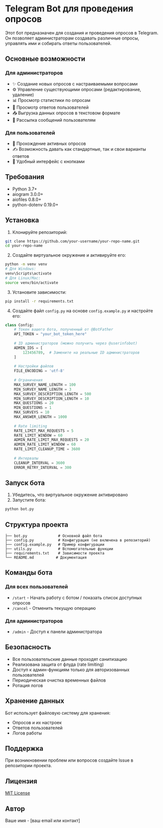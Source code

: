 # Telegram Bot для проведения опросов

Этот бот предназначен для создания и проведения опросов в Telegram. Он позволяет администраторам создавать различные опросы, управлять ими и собирать ответы пользователей.

## Основные возможности

### Для администраторов
- ✨ Создание новых опросов с настраиваемыми вопросами
- ⚙️ Управление существующими опросами (редактирование, удаление)
- 📊 Просмотр статистики по опросам
- 👥 Просмотр ответов пользователей
- 📥 Выгрузка данных опросов в текстовом формате
- 📢 Рассылка сообщений пользователям

### Для пользователей
- 📝 Прохождение активных опросов
- ✍️ Возможность давать как стандартные, так и свои варианты ответов
- 🔄 Удобный интерфейс с кнопками

## Требования

- Python 3.7+
- aiogram 3.0.0+
- aiofiles 0.8.0+
- python-dotenv 0.19.0+

## Установка

1. Клонируйте репозиторий:
```bash
git clone https://github.com/your-username/your-repo-name.git
cd your-repo-name
```

2. Создайте виртуальное окружение и активируйте его:
```bash
python -m venv venv
# Для Windows:
venv\Scripts\activate
# Для Linux/Mac:
source venv/bin/activate
```

3. Установите зависимости:
```bash
pip install -r requirements.txt
```

4. Создайте файл `config.py` на основе `config.example.py` и настройте его:
```python
class Config:
    # Токен вашего бота, полученный от @BotFather
    API_TOKEN = "your_bot_token_here"
    
    # ID администраторов (можно получить через @userinfobot)
    ADMIN_IDS = [
        123456789,  # Замените на реальные ID администраторов
    ]
    
    # Настройки файлов
    FILE_ENCODING = 'utf-8'
    
    # Ограничения
    MAX_SURVEY_NAME_LENGTH = 100
    MIN_SURVEY_NAME_LENGTH = 3
    MAX_SURVEY_DESCRIPTION_LENGTH = 500
    MIN_SURVEY_DESCRIPTION_LENGTH = 10
    MAX_QUESTIONS = 20
    MIN_QUESTIONS = 1
    MAX_SURVEYS = 10
    MAX_ANSWER_LENGTH = 1000
    
    # Rate limiting
    RATE_LIMIT_MAX_REQUESTS = 5
    RATE_LIMIT_WINDOW = 60
    ADMIN_RATE_LIMIT_MAX_REQUESTS = 20
    ADMIN_RATE_LIMIT_WINDOW = 60
    RATE_LIMIT_CLEANUP_TIME = 3600
    
    # Интервалы
    CLEANUP_INTERVAL = 3600
    ERROR_RETRY_INTERVAL = 300
```

## Запуск бота

1. Убедитесь, что виртуальное окружение активировано
2. Запустите бота:
```bash
python bot.py
```

## Структура проекта

```
├── bot.py              # Основной файл бота
├── config.py           # Конфигурация (не включена в репозиторий)
├── config.example.py   # Пример конфигурации
├── utils.py            # Вспомогательные функции
├── requirements.txt    # Зависимости проекта
└── README.md          # Документация
```

## Команды бота

### Для всех пользователей
- `/start` - Начать работу с ботом / показать список доступных опросов
- `/cancel` - Отменить текущую операцию

### Для администраторов
- `/admin` - Доступ к панели администратора

## Безопасность

- Все пользовательские данные проходят санитизацию
- Реализована защита от флуда (rate limiting)
- Доступ к админ-функциям только для авторизованных пользователей
- Периодическая очистка временных файлов
- Ротация логов

## Хранение данных

Бот использует файловую систему для хранения:
- Опросов и их настроек
- Ответов пользователей
- Логов работы

## Поддержка

При возникновении проблем или вопросов создайте Issue в репозитории проекта.

## Лицензия

[MIT License](LICENSE)

## Автор

Ваше имя - [ваш email или контакт] 